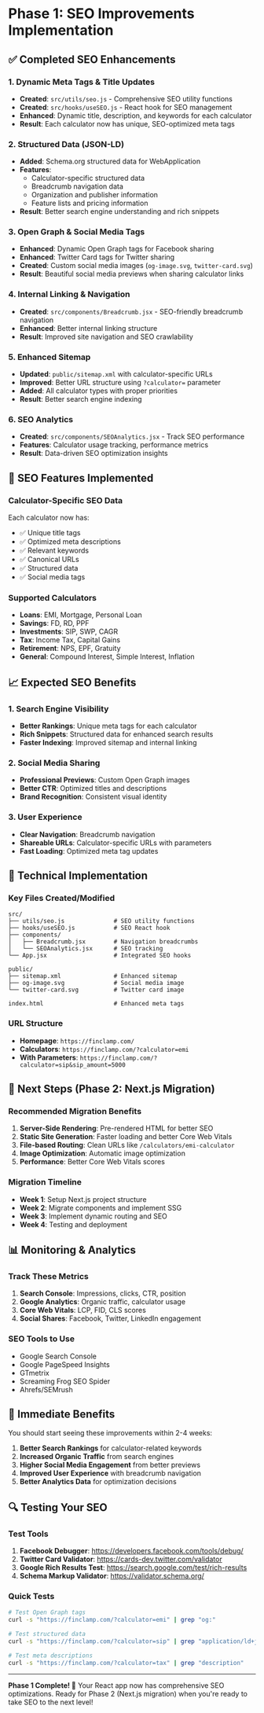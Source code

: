 # Phase 1: SEO Improvements Implementation

## ✅ Completed SEO Enhancements

### 1. Dynamic Meta Tags & Title Updates
- **Created**: `src/utils/seo.js` - Comprehensive SEO utility functions
- **Created**: `src/hooks/useSEO.js` - React hook for SEO management
- **Enhanced**: Dynamic title, description, and keywords for each calculator
- **Result**: Each calculator now has unique, SEO-optimized meta tags

### 2. Structured Data (JSON-LD)
- **Added**: Schema.org structured data for WebApplication
- **Features**: 
  - Calculator-specific structured data
  - Breadcrumb navigation data
  - Organization and publisher information
  - Feature lists and pricing information
- **Result**: Better search engine understanding and rich snippets

### 3. Open Graph & Social Media Tags
- **Enhanced**: Dynamic Open Graph tags for Facebook sharing
- **Enhanced**: Twitter Card tags for Twitter sharing
- **Created**: Custom social media images (`og-image.svg`, `twitter-card.svg`)
- **Result**: Beautiful social media previews when sharing calculator links

### 4. Internal Linking & Navigation
- **Created**: `src/components/Breadcrumb.jsx` - SEO-friendly breadcrumb navigation
- **Enhanced**: Better internal linking structure
- **Result**: Improved site navigation and SEO crawlability

### 5. Enhanced Sitemap
- **Updated**: `public/sitemap.xml` with calculator-specific URLs
- **Improved**: Better URL structure using `?calculator=` parameter
- **Added**: All calculator types with proper priorities
- **Result**: Better search engine indexing

### 6. SEO Analytics
- **Created**: `src/components/SEOAnalytics.jsx` - Track SEO performance
- **Features**: Calculator usage tracking, performance metrics
- **Result**: Data-driven SEO optimization insights

## 🎯 SEO Features Implemented

### Calculator-Specific SEO Data
Each calculator now has:
- ✅ Unique title tags
- ✅ Optimized meta descriptions
- ✅ Relevant keywords
- ✅ Canonical URLs
- ✅ Structured data
- ✅ Social media tags

### Supported Calculators
- **Loans**: EMI, Mortgage, Personal Loan
- **Savings**: FD, RD, PPF
- **Investments**: SIP, SWP, CAGR
- **Tax**: Income Tax, Capital Gains
- **Retirement**: NPS, EPF, Gratuity
- **General**: Compound Interest, Simple Interest, Inflation

## 📈 Expected SEO Benefits

### 1. Search Engine Visibility
- **Better Rankings**: Unique meta tags for each calculator
- **Rich Snippets**: Structured data for enhanced search results
- **Faster Indexing**: Improved sitemap and internal linking

### 2. Social Media Sharing
- **Professional Previews**: Custom Open Graph images
- **Better CTR**: Optimized titles and descriptions
- **Brand Recognition**: Consistent visual identity

### 3. User Experience
- **Clear Navigation**: Breadcrumb navigation
- **Shareable URLs**: Calculator-specific URLs with parameters
- **Fast Loading**: Optimized meta tag updates

## 🔧 Technical Implementation

### Key Files Created/Modified
```
src/
├── utils/seo.js              # SEO utility functions
├── hooks/useSEO.js           # SEO React hook
├── components/
│   ├── Breadcrumb.jsx        # Navigation breadcrumbs
│   └── SEOAnalytics.jsx      # SEO tracking
└── App.jsx                   # Integrated SEO hooks

public/
├── sitemap.xml               # Enhanced sitemap
├── og-image.svg              # Social media image
└── twitter-card.svg          # Twitter card image

index.html                    # Enhanced meta tags
```

### URL Structure
- **Homepage**: `https://finclamp.com/`
- **Calculators**: `https://finclamp.com/?calculator=emi`
- **With Parameters**: `https://finclamp.com/?calculator=sip&sip_amount=5000`

## 🚀 Next Steps (Phase 2: Next.js Migration)

### Recommended Migration Benefits
1. **Server-Side Rendering**: Pre-rendered HTML for better SEO
2. **Static Site Generation**: Faster loading and better Core Web Vitals
3. **File-based Routing**: Clean URLs like `/calculators/emi-calculator`
4. **Image Optimization**: Automatic image optimization
5. **Performance**: Better Core Web Vitals scores

### Migration Timeline
- **Week 1**: Setup Next.js project structure
- **Week 2**: Migrate components and implement SSG
- **Week 3**: Implement dynamic routing and SEO
- **Week 4**: Testing and deployment

## 📊 Monitoring & Analytics

### Track These Metrics
1. **Search Console**: Impressions, clicks, CTR, position
2. **Google Analytics**: Organic traffic, calculator usage
3. **Core Web Vitals**: LCP, FID, CLS scores
4. **Social Shares**: Facebook, Twitter, LinkedIn engagement

### SEO Tools to Use
- Google Search Console
- Google PageSpeed Insights
- GTmetrix
- Screaming Frog SEO Spider
- Ahrefs/SEMrush

## 🎉 Immediate Benefits

You should start seeing these improvements within 2-4 weeks:
1. **Better Search Rankings** for calculator-related keywords
2. **Increased Organic Traffic** from search engines
3. **Higher Social Media Engagement** from better previews
4. **Improved User Experience** with breadcrumb navigation
5. **Better Analytics Data** for optimization decisions

## 🔍 Testing Your SEO

### Test Tools
1. **Facebook Debugger**: https://developers.facebook.com/tools/debug/
2. **Twitter Card Validator**: https://cards-dev.twitter.com/validator
3. **Google Rich Results Test**: https://search.google.com/test/rich-results
4. **Schema Markup Validator**: https://validator.schema.org/

### Quick Tests
```bash
# Test Open Graph tags
curl -s "https://finclamp.com/?calculator=emi" | grep "og:"

# Test structured data
curl -s "https://finclamp.com/?calculator=sip" | grep "application/ld+json"

# Test meta descriptions
curl -s "https://finclamp.com/?calculator=tax" | grep "description"
```

---

**Phase 1 Complete! 🎯**
Your React app now has comprehensive SEO optimizations. Ready for Phase 2 (Next.js migration) when you're ready to take SEO to the next level!
